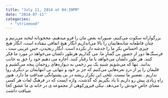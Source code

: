 ```yaml
---
title: "July 11, 2014 at 04:39PM"
date: "2014-07-11"
categories: 
  - "strixmood"
---
```


بزرگوارانه سکوت می‌‌کنیم، صبورانه بغض مان را فرو میدهیم، محجوبانه لبخند می‌زنیم و چنان قاطعانه شانه‌هایمان را بالا می‌‌اندازیم انگار هیچ اتفاقی نیفتاده است. انگار هیچ چیزی احساسِ بکرِ ما را خدشه دار نکرده است. انگار رنجیدن، حسِ غریبی ‌ست ، فرسنگ‌ها دور از حضورِ بی‌ گفتارِ ما. می گذاریم هرطور دلشان می‌‌خواهد در مورد ما فکر کنند. هر طور دلشان می‌خواهد با ما رفتار کنند. اجازه می دهیم خود را حق به جانب بدانند. تنها که می‌‌شویم شبیهِ یک ببرِ زخمی به دیواره‌های روحمان پنجه می‌‌کشیم و قلبمان را پر از دردِ نعره‌هایی‌ می‌کنیم که جز بر خود و تنهایی بی‌ انتهایمان بر دیگری روا نداریم . تقصیرِ ما نیست. تلخی‌ این تکرار ریشه در بی‌ پشتوانگی صداقتِ ما دارد. هنوز راهِ زیادی پیش رو داریم تا یاد بگیریم که گذشت، واژه ایست که در فرهنگِ لغات هر کسی‌ معنای خاصِ خودش را می‌‌دهد. نیکی‌ فیروزکوهی از مجموعه ی در خانه ی ما عشق کجا ضیافت داشت
